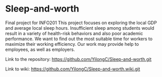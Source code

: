 # Sleep-and-worth
Final project for INFO201
This project focuses on exploring the local GDP and average local sleep hours.
Insufficient sleep among students would result in a variety of health-risk behaviors and also poor academic performance.
We want to find out the most suitable time for workers to maximize their working efficiency. 
Our work may provide help to employees, as well as employers.


Link to the repository: https://github.com/YilongC/Sleep-and-worth.git

Link to wiki: https://github.com/YilongC/Sleep-and-worth.wiki.git

